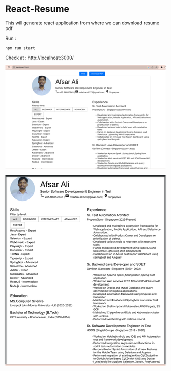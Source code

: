 # React-Resume
This will generate react application from where we can download resume pdf

Run : 
```
npm run start
```
Check at : http://localhost:3000/

![alt text](https://github.com/afsarali273/React-Resume/blob/master/website.png)

![alt text](https://github.com/afsarali273/React-Resume/blob/master/resume.png)
